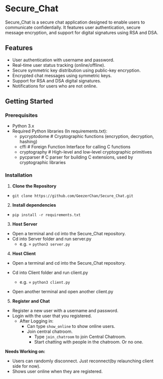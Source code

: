 # Secure_Chat

Secure_Chat is a secure chat application designed to enable users to communicate confidentially. It features user authentication, secure message encryption, and support for digital signatures using RSA and DSA.

## Features

- User authentication with username and password.
- Real-time user status tracking (online/offline).
- Secure symmetric key distribution using public-key encryption.
- Encrypted chat messages using symmetric keys.
- Support for RSA and DSA digital signatures.
- Notifications for users who are not online.

## Getting Started

### Prerequisites

- Python 3.x
- Required Python libraries (In requirements.txt):
  - pycryptodome      # Cryptographic functions (encryption, decryption, hashing)
  - cffi              # Foreign Function Interface for calling C functions
  - cryptography      # High-level and low-level cryptographic primitives
  - pycparser         # C parser for building C extensions, used by cryptographic libraries

### Installation

1. **Clone the Repository**

  - ```git clone https://github.com/GeezerChan/Secure_Chat.git```

2. **Install dependencies**
 
  - ```pip install -r requirements.txt```

3. **Host Server**
  - Open a terminal and cd into the Secure_Chat repository.
  - Cd into Server folder and run server.py 
    - e.g. = ```python3 server.py```
  
4. **Host Client**
  - Open a terminal and cd into the Secure_Chat repository.
  - Cd into Client folder and run client.py 
    - e.g. = ```python3 client.py```

- Open another terminal and open another client.py

5. **Register and Chat**
  - Register a new user with a username and password.
  - Login with the user that you registered.
    - After Logging in:
      - Can type ```show_online``` to show online users.
      - Join central chatroom.
        - Type ```join_chatroom``` to join Central Chatroom.
        - Start chatting with people in the chatroom. Or no one.

**Needs Working on:**
- Users can randomly disconnect. Just reconnect(by relaunching client side for now).
- Shows user online when they are registered.
  
